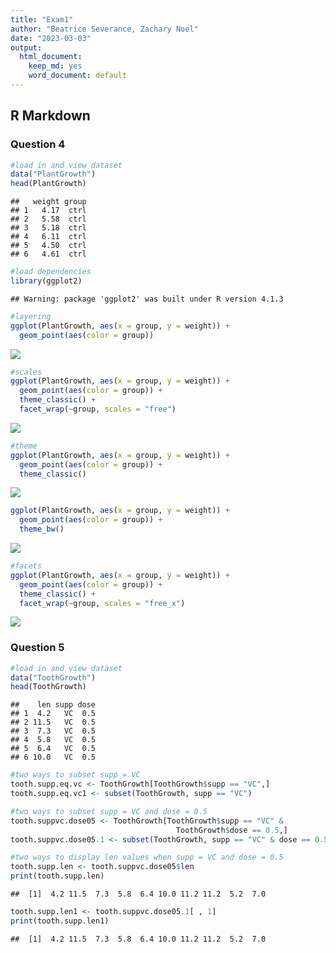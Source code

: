 ```yaml
---
title: "Exam1"
author: "Beatrice Severance, Zachary Noel"
date: "2023-03-03"
output: 
  html_document: 
    keep_md: yes
    word_document: default
---
```




## R Markdown

### Question 4

```r
#load in and view dataset
data("PlantGrowth")
head(PlantGrowth)
```

```
##   weight group
## 1   4.17  ctrl
## 2   5.58  ctrl
## 3   5.18  ctrl
## 4   6.11  ctrl
## 5   4.50  ctrl
## 6   4.61  ctrl
```

```r
#load dependencies
library(ggplot2)
```

```
## Warning: package 'ggplot2' was built under R version 4.1.3
```

```r
#layering
ggplot(PlantGrowth, aes(x = group, y = weight)) +
  geom_point(aes(color = group))
```

![](Exam1Markdown_files/figure-html/unnamed-chunk-1-1.png)<!-- -->

```r
#scales
ggplot(PlantGrowth, aes(x = group, y = weight)) +
  geom_point(aes(color = group)) +
  theme_classic() +
  facet_wrap(~group, scales = "free")
```

![](Exam1Markdown_files/figure-html/unnamed-chunk-1-2.png)<!-- -->

```r
#theme
ggplot(PlantGrowth, aes(x = group, y = weight)) +
  geom_point(aes(color = group)) +
  theme_classic()
```

![](Exam1Markdown_files/figure-html/unnamed-chunk-1-3.png)<!-- -->

```r
ggplot(PlantGrowth, aes(x = group, y = weight)) +
  geom_point(aes(color = group)) +
  theme_bw()
```

![](Exam1Markdown_files/figure-html/unnamed-chunk-1-4.png)<!-- -->

```r
#facets
ggplot(PlantGrowth, aes(x = group, y = weight)) +
  geom_point(aes(color = group)) +
  theme_classic() +
  facet_wrap(~group, scales = "free_x")
```

![](Exam1Markdown_files/figure-html/unnamed-chunk-1-5.png)<!-- -->

### Question 5

```r
#load in and view dataset
data("ToothGrowth")
head(ToothGrowth)
```

```
##    len supp dose
## 1  4.2   VC  0.5
## 2 11.5   VC  0.5
## 3  7.3   VC  0.5
## 4  5.8   VC  0.5
## 5  6.4   VC  0.5
## 6 10.0   VC  0.5
```

```r
#two ways to subset supp = VC
tooth.supp.eq.vc <- ToothGrowth[ToothGrowth$supp == "VC",]
tooth.supp.eq.vc1 <- subset(ToothGrowth, supp == "VC")

#two ways to subset supp = VC and dose = 0.5
tooth.suppvc.dose05 <- ToothGrowth[ToothGrowth$supp == "VC" & 
                                     ToothGrowth$dose == 0.5,]
tooth.suppvc.dose05.1 <- subset(ToothGrowth, supp == "VC" & dose == 0.5)

#two ways to display len values when supp = VC and dose = 0.5
tooth.supp.len <- tooth.suppvc.dose05$len
print(tooth.supp.len)
```

```
##  [1]  4.2 11.5  7.3  5.8  6.4 10.0 11.2 11.2  5.2  7.0
```

```r
tooth.supp.len1 <- tooth.suppvc.dose05.1[ , 1]
print(tooth.supp.len1)
```

```
##  [1]  4.2 11.5  7.3  5.8  6.4 10.0 11.2 11.2  5.2  7.0
```
